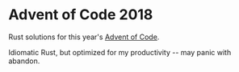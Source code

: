# Advent of Code 2018

Rust solutions for this year's [Advent of Code](https://adventofcode.com/).

Idiomatic Rust, but optimized for my productivity -- may panic with abandon.
